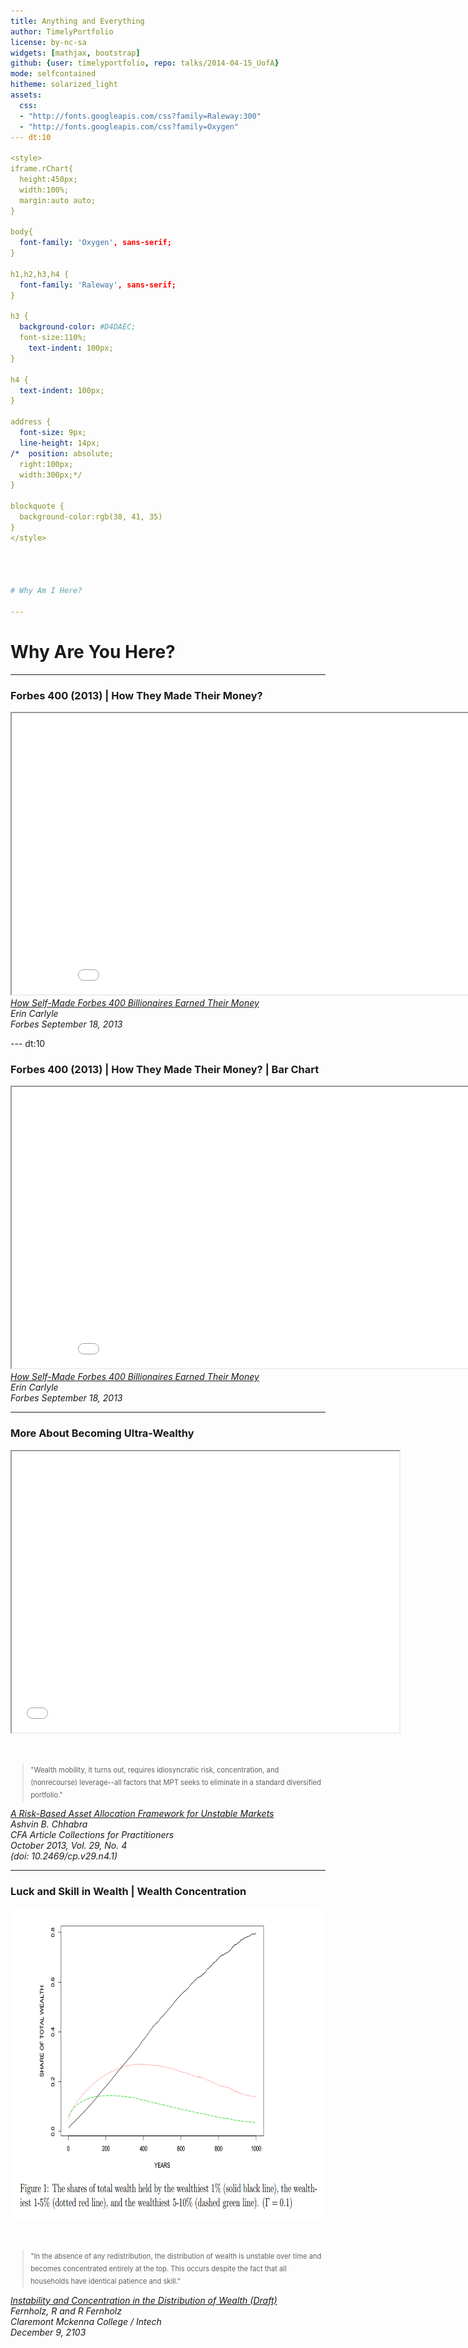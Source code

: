 ```yaml
---
title: Anything and Everything
author: TimelyPortfolio
license: by-nc-sa
widgets: [mathjax, bootstrap]
github: {user: timelyportfolio, repo: talks/2014-04-15_UofA}
mode: selfcontained
hitheme: solarized_light
assets:
  css:
  - "http://fonts.googleapis.com/css?family=Raleway:300"
  - "http://fonts.googleapis.com/css?family=Oxygen"
--- dt:10
  
<style>
iframe.rChart{
  height:450px;
  width:100%;
  margin:auto auto;
}

body{
  font-family: 'Oxygen', sans-serif;
}

h1,h2,h3,h4 {
  font-family: 'Raleway', sans-serif;
}

h3 {
  background-color: #D4DAEC;
  font-size:110%;
    text-indent: 100px; 
}

h4 {
  text-indent: 100px;
}

address {
  font-size: 9px;
  line-height: 14px;
/*  position: absolute;
  right:100px;
  width:300px;*/
}

blockquote {
  background-color:rgb(38, 41, 35)
}
</style>




# Why Am I Here?

---
```


# Why Are You Here?

--- 

### Forbes 400 (2013) | How They Made Their Money?

<iframe src='assets/fig/unnamed-chunk-2.html'
                scrolling='no' seamless class='rChart dimple' id=iframe-chart28f43c2a1897
                height=450 width = 900
                ></iframe>

<div class = "row">
<div class = "col-md-4 col-md-offset-8">
<address class="text-muted">
    <a href = "http://www.forbes.com/sites/erincarlyle/2013/09/18/how-self-made-forbes-400-billionaires-earned-their-money/">
      How Self-Made Forbes 400 Billionaires Earned Their Money
    </a><br>
    Erin Carlyle<br>
    Forbes September 18, 2013
</address>
</div>
</div>


--- dt:10

### Forbes 400 (2013) | How They Made Their Money? | Bar Chart


<iframe src='assets/fig/unnamed-chunk-3.html'
                scrolling='no' seamless class='rChart dimple' id=iframe-chart28f42841225e
                height=450 width = 900
                ></iframe>

<div class = "row">
<div class = "col-md-4 col-md-offset-8">
<address class="text-muted">
    <a href = "http://www.forbes.com/sites/erincarlyle/2013/09/18/how-self-made-forbes-400-billionaires-earned-their-money/">
      How Self-Made Forbes 400 Billionaires Earned Their Money
    </a><br>
    Erin Carlyle<br>
    Forbes September 18, 2013
</address>
</div>
</div>

---

### More About Becoming Ultra-Wealthy

<div class="row">
<div class = "col-md-8">
<iframe src='assets/fig/unnamed-chunk-4.html'
                scrolling='no' seamless class='rChart dimple' id=iframe-chart28f4437ae96
                height=450 width = 620
                ></iframe>

  </div>
  <div class="col-md-4">
    <br><br>
    <blockquote style="font-size:80%;line-height:20px;">
    "Wealth mobility, it turns out, requires idiosyncratic risk, concentration, and (nonrecourse) leverage--all factors that MPT seeks to eliminate in a standard diversified portfolio."
    </blockquote>
  </div>
</div>
<div class = "row">
<div class = "col-md-4 col-md-offset-8">
<address class="text-muted">
    <a href = "A Risk-Based Asset Allocation Framework for Unstable Markets">
      A Risk-Based Asset Allocation Framework for Unstable Markets
    </a><br>
    Ashvin B. Chhabra<br>
    CFA Article Collections for Practitioners<br>
    October 2013, Vol. 29, No. 4<br>
    (doi: 10.2469/cp.v29.n4.1)
</address>
</div>
</div>

---

### Luck and Skill in Wealth | Wealth Concentration

<div class="row">
  <div class = "col-md-8">
    <img src = "./assets/fig/fernholz_wealth.png" height = 500px></img>
  </div>
  <div class="col-md-4">
    <br><br>
    <blockquote style="font-size:80%;line-height:20px;">
    "In the absence of any redistribution, the distribution of wealth is unstable over time and becomes concentrated entirely at the top. This occurs despite the fact that all households have identical patience and skill."
    </blockquote>
  </div>  
</div>

<div class = "row">
<div class = "col-md-4 col-md-offset-8">
<address class="text-muted">
    <a href ="http://www.ricardofernholz.com/Instability.pdf">
      Instability and Concentration in the Distribution of Wealth (Draft)
    </a><br>
    Fernholz, R and R Fernholz<br>
    Claremont Mckenna College / Intech<br>
    December 9, 2103<br>
</address>
</div>
</div>
